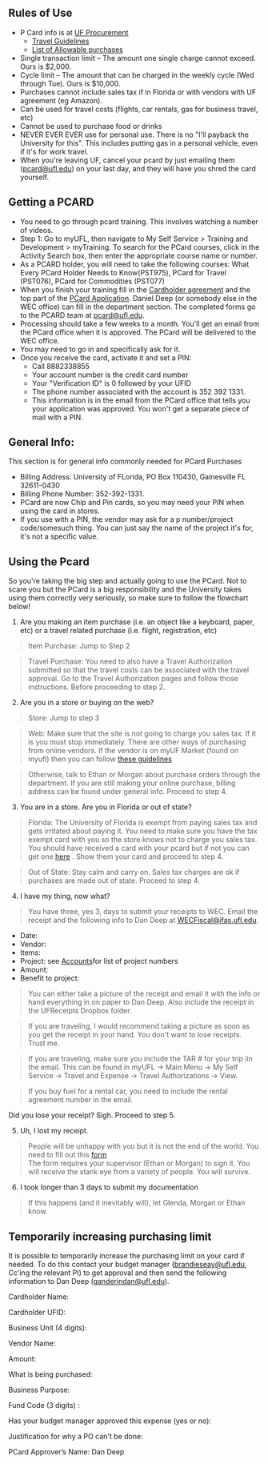 ## Rules of Use

* P Card info is at [UF Procurement](https://procurement.ufl.edu/uf-departments/procurement-cards-pcards/)
  - [Travel Guidelines](https://procurement.ufl.edu/uf-departments/procurement-cards-pcards/transactions/)
  - [List of Allowable purchases](https://procurement.ufl.edu/uf-departments/procurement-cards-pcards/procedures/allowable/)
* Single transaction limit – The amount one single charge cannot exceed. Ours is $2,000.
* Cycle limit – The amount that can be charged in the weekly cycle (Wed through Tue). Ours is $10,000.
* Purchases cannot include sales tax if in Florida or with vendors with UF agreement (eg Amazon).
* Can be used for travel costs (flights, car rentals, gas for business travel, etc)
* Cannot be used to purchase food or drinks
* NEVER EVER EVER use for personal use. There is no "I'll payback the University for this". This includes putting gas in a personal vehicle, even if it's for work travel.
* When you're leaving UF, cancel your pcard by just emailing them (pcard@ufl.edu) on your last day, and they will have you shred the card yourself.

## Getting a PCARD

* You need to go through pcard training. This involves watching a number of videos. 
* Step 1: Go to  myUFL, then navigate to My Self Service > Training and Development > myTraining.  To search for the PCard courses, click in the Activity Search box, then enter the appropriate course name or number. 
* As a PCARD holder, you will need to take the following courses: What Every PCard Holder Needs to Know(PST975), PCard for Travel (PST076), PCard for Commodities (PST077)
* When you finish your training fill in the [Cardholder agreement](https://procurement.ufl.edu/wp-content/uploads/2018/01/cardholder_agreement-1.pdf) and the top part of the [PCard Application](https://procurement.ufl.edu/wp-content/uploads/2018/09/2018-09-PCard-Application.pdf). Daniel Deep (or somebody else in the WEC office) can fill in the department section. The completed forms go to the PCARD team at pcard@ufl.edu. 
* Processing should take a few weeks to a month. You'll get an email from the PCard office when it is approved. The PCard will be delivered to the WEC office. 
* You may need to go in and specifically ask for it.
* Once you receive the card, activate it and set a PIN:
  * Call 8882338855
  * Your account number is the credit card number
  * Your "Verification ID" is 0 followed by your UFID
  * The phone number associated with the account is 352 392 1331. 
  * This information is in the email from the PCard office that tells you your application was approved. You won't get a separate piece of mail with a PIN. 

## General Info:
This section is for general info commonly needed for PCard Purchases

* Billing Address: University of FLorida, PO Box 110430, Gainesville FL 32611-0430
* Billing Phone Number: 352-392-1331.
* PCard are now Chip and Pin cards, so you may need your PIN when using the card in stores.
* If you use with a PIN, the vendor may ask for a p number/project code/somesuch thing. You can just say the name of the project it's for, it's not a specific value.

## Using the Pcard

So you're taking the big step and actually going to use the PCard. Not to scare you but the PCard is a big responsibility and the University takes using them correctly very seriously, so make sure to follow the flowchart below!

1) Are you making an item purchase (i.e. an object like a keyboard, paper, etc) or a travel related purchase (i.e. flight, registration, etc)

> Item Purchase: Jump to Step 2

> Travel Purchase: You need to also have a Travel Authorization submitted so that the travel costs can be associated with the travel approval. Go to the Travel Authorization pages and follow those instructions. Before proceeding to step 2.

2) Are you in a store or buying on the web?

> Store: Jump to step 3

> Web: Make sure that the site is not going to charge you sales tax. If it is you must stop immediately. There are other ways of purchasing from online vendors. If the vendor is on myUF Market (found on myufl) then you can follow [these guidelines](http://hr.ufl.edu/wp-content/uploads/instructionguides/Using%20PCard%20in%20myUF%20Market.pdf)

> Otherwise, talk to Ethan or Morgan about purchase orders through the department. If you are still making your online purchase, billing address can be found under general info. Proceed to step 4.

3) You are in a store. Are you in Florida or out of state?

> Florida: The University of Florida is exempt from paying sales tax and gets irritated about paying it. You need to make sure you have the tax exempt card with you so the store knows not to charge you sales tax. You should have received a card with your pcard but if not you can get one [here](http://www.fa.ufl.edu/wp-content/uploads/disbursements/fa-pds-cce.pdf ) . Show them your card and proceed to step 4.

> Out of State: Stay calm and carry on. Sales tax charges are ok if purchases are made out of state. Proceed to step 4.

4) I have my thing, now what?

> You have three, yes 3, days to submit your receipts to WEC. 
Email the receipt and the following info to Dan Deep at WECFiscal@ifas.ufl.edu. 
  * Date: 
  * Vendor: 
  * Items: 
  * Project: see [Accounts](https://github.com/weecology/lab-wiki/wiki/Accounts )for list of project numbers
  * Amount: 
  * Benefit to project: 

> You can either take a picture of the receipt and email it with the info or hand everything in on paper to Dan Deep. Also include the receipt in the UFReceipts Dropbox folder.

> If you are traveling, I would recommend taking a picture as soon as you get the receipt in your hand. You don't want to lose receipts. Trust me. 

> If you are traveling, make sure you include the TAR # for your trip iin the email. This can be found in myUFL -> Main Menu -> My Self Service -> Travel and Expense -> Travel Authorizations -> View. 

> If you buy fuel for a rental car, you need to include the rental agreement number in the email.

Did you lose your receipt? Sigh. Proceed to step 5.

5) Uh, I lost my receipt. 

> People will be unhappy with you but it is not the end of the world. You need to fill out this [form](http://www.wec.ufl.edu/resources/fiscal/Replacement_Receipt_Form_2009-08.doc)  
> The form requires your supervisor (Ethan or Morgan) to sign it. You will receive the stank eye from a variety of people. You will survive. 

6) I took longer than 3 days to submit my documentation

> If this happens (and it inevitably will), let Glenda, Morgan or Ethan know.

## Temporarily increasing purchasing limit

It is possible to temporarily increase the purchasing limit on your card if needed. To do this contact your budget manager (brandieseay@ufl.edu, Cc'ing the relevant PI) to get approval and then send the following information to Dan Deep (ganderindan@ufl.edu).

Cardholder Name:

Cardholder UFID:

Business Unit (4 digits):

Vendor Name:

Amount:

What is being purchased: 
 
Business Purpose:

Fund Code (3 digits) :

Has your budget manager approved this expense (yes or no):

Justification for why a PO can't be done:

PCard Approver’s Name: Dan Deep